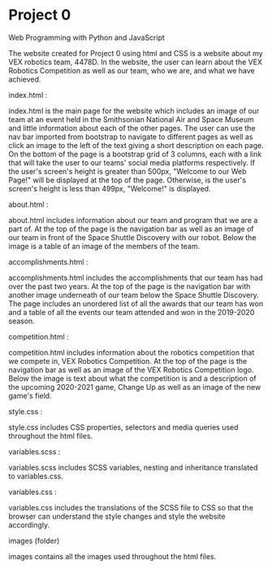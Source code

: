 # Project 0
 
Web Programming with Python and JavaScript
 

 
The website created for Project 0 using html and CSS is a website about my VEX robotics team, 4478D. In the website, the user can learn about the 
VEX Robotics Competition as well as our team, who we are, and what we have achieved. 
 



index.html : 
 
index.html is the main page for the website which includes an image of our team at an event held in the Smithsonian National Air and Space Museum and
little information about each of the other pages. The user can use the nav bar imported from bootstrap to navigate to different pages as well as click
an image to the left of the text giving a short description on each page. On the bottom of the page is a bootstrap grid of 3 columns, each with a link
that will take the user to our teams' social media platforms respectively. If the user's screen's height is greater than 500px, "Welcome to our Web Page!"
will be displayed at the top of the page. Otherwise, is the user's screen's height is less than 499px, "Welcome!" is displayed. 
 
 
 
about.html : 
 
about.html includes information about our team and program that we are a part of. At the top of the page is the navigation bar as well as an image
of our team in front of the Space Shuttle Discovery with our robot. Below the image is a table of an image of the members of the team.
 
 
 
accomplishments.html : 
 
accomplishments.html includes the accomplishments that our team has had over the past two years. At the top of the page is the navigation bar with 
another image underneath of our team below the Space Shuttle Discovery. The page includes an unordered list of all the awards that our team has won
and a table of all the events our team attended and won in the 2019-2020 season.
 
 
 
 
competition.html : 
 
competition.html includes information about the robotics competition that we compete in, VEX Robotics Competition. At the top of the page is the 
navigation bar as well as an image of the VEX Robotics Competition logo. Below the image is text about what the competition is and a description 
of the upcoming 2020-2021 game, Change Up as well as an image of the new  game's field. 
 
 
 
 
style.css :
 
style.css includes CSS properties, selectors and media queries used throughout the html files. 
 
 
 
 
variables.scss : 
 
variables.scss includes SCSS variables, nesting and inheritance translated to variables.css.
 
 
 
 
variables.css :
 
variables.css includes the translations of the SCSS file to CSS so that the browser can understand the style changes and style the website 
accordingly. 
 
 
 

images (folder)

images contains all the images used throughout the html files. 
 
 
 

